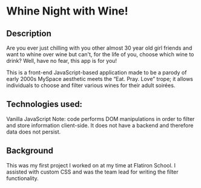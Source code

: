 # Whine Night with Wine!

## Description

Are you ever just chilling with you other almost 30 year old girl friends and want to whine over wine but can't, for the life of you, choose which wine to drink? Well, have no fear, this app is for you!

This is a front-end JavaScript-based application made to be a parody of early 2000s MySpace aesthetic meets the “Eat. Pray.
Love” trope; it allows individuals to choose and filter various wines for their adult soirées.

## Technologies used:

Vanilla JavaScript
Note: code performs DOM manipulations in order to filter and store information client-side. It does not have a backend and therefore data does not persist.

## Background

This was my first project I worked on at my time at Flatiron School. I assisted with custom CSS and was the team lead for writing the filter functionality.
